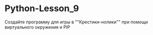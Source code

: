 # Python-Lesson_9
Создайте программу для игры в ""Крестики-нолики"" при помощи виртуального окружения и PIP
